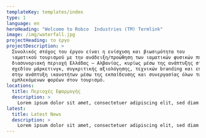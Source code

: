 ```yaml
---
templateKey: templates/index
type: 1
language: en
heroHeading: "Welcome to Robco  Industries (TM) Termlink"
image: /img/waterfall.jpg
projectHeading: το έργο
projectDescription: >
  Συνολικός στόχος του έργου είναι η ενίσχυση και βιωσιμότητα του
  ιαματικού τουρισμού με την ανάδειξη/προώθηση των ιαματικών φυσικών πηγών στη
  διασυνοριακή περιοχή Ελλάδας – Αλβανίας, κυρίως μέσω της ανάπτυξης στρατηγικού
  σχεδίου μάρκετινγκ, συγκριτικής αξιολόγησης, τεχνικών branding και επένδυσης
  στην ανάπτυξη ικανοτήτων μέσω της εκπαίδευσης και συνεργασίας όλων των
  εμπλεκόμενων φορέων στον τουρισμό.
locations:
  title: Περιοχές Εφαρμογής
  description: >
    Lorem ipsum dolor sit amet, consectetuer adipiscing elit, sed diam nonummy nibh euismod tincidunt ut laoreet dolore magna aliquam erat volutpat. Ut wisi enim ad minim veniam, quis nostrud exerci tation ullamcorper suscipit lobortis nisl ut aliquip.
latest:
  title: Latest News
  description: >
    Lorem ipsum dolor sit amet, consectetuer adipiscing elit, sed diam nonummy nibh euismod tincidunt ut laoreet dolore magna aliquam erat volutpat. Ut wisi enim ad minim veniam, quis nostrud exerci tation ullamcorper suscipit lobortis nisl ut aliquip.
---
```



